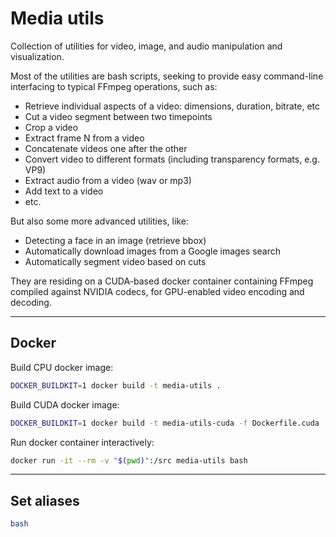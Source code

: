 # Media utils
Collection of utilities for video, image, and audio manipulation and visualization.

Most of the utilities are bash scripts, seeking to provide easy command-line interfacing to typical FFmpeg operations, such as:
- Retrieve individual aspects of a video: dimensions, duration, bitrate, etc
- Cut a video segment between two timepoints
- Crop a video
- Extract frame N from a video
- Concatenate videos one after the other
- Convert video to different formats (including transparency formats, e.g. VP9)
- Extract audio from a video (wav or mp3)
- Add text to a video
- etc.

But also some more advanced utilities, like:
- Detecting a face in an image (retrieve bbox)
- Automatically download images from a Google images search
- Automatically segment video based on cuts

They are residing on a CUDA-based docker container containing FFmpeg compiled against NVIDIA codecs,
for GPU-enabled video encoding and decoding.

---
## Docker

Build CPU docker image:
```bash
DOCKER_BUILDKIT=1 docker build -t media-utils .
```

Build CUDA docker image:
```bash
DOCKER_BUILDKIT=1 docker build -t media-utils-cuda -f Dockerfile.cuda .
```

Run docker container interactively:
```bash
docker run -it --rm -v "$(pwd)":/src media-utils bash
```

---
## Set aliases
```bash
bash 

